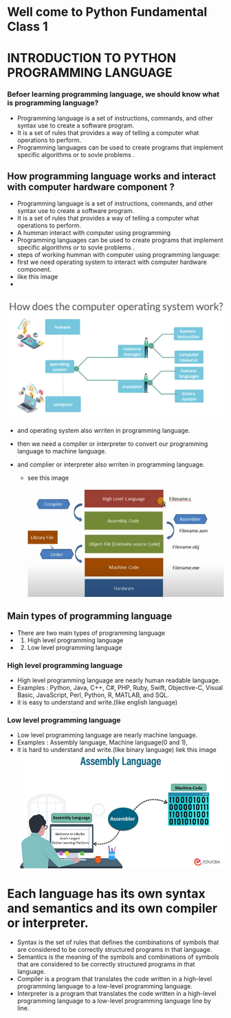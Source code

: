 # Well come to Python Fundamental Class 1 
# INTRODUCTION TO PYTHON PROGRAMMING LANGUAGE 

### Befoer learning programming language, we should know what is programming language? 
- Programming language is a set of instructions, commands, and other syntax use to create a software program.
- It is a set of rules that provides a way of telling a computer what operations to perform.
- Programming languages can be used to create programs that implement specific algorithms or to sovle problems .

## How programming language works and interact with computer hardware component ?

- Programming language is a set of instructions, commands, and other syntax use to create a software program.
- It is a set of rules that provides a way of telling a computer what operations to perform.
- A humman interact with computer using programming 
- Programming languages can be used to create programs that implement specific algorithms or to sovle problems .
- steps of working humman with computer using programming language:
-  first we need operating system to interact with computer hardware component.
-  like this image
-  
![programing working](assests/working_operating%20.png)
-  
-  and operating system also wrriten in programming language.
-  then we need a  compiler or interpreter to convert our programming language to machine language.
-  and complier or interpreter also wrriten in programming language.
   
   - see this image
![programing working](assests/code_to_machinecode.png)


## Main types of programming language
- There are two main types of programming language
- 1. High level programming language
- 2. Low level programming language

### High level programming language
- High level programming language are nearly human readable language.
- Examples : Python, Java, C++, C#, PHP, Ruby, Swift, Objective-C, Visual Basic, JavaScript, Perl, Python, R, MATLAB, and SQL.
- it is easy to understand and write.(like english language)

### Low level programming language
- Low level programming language are nearly machine language.
- Examples : Assembly language, Machine language(0 and 1), 
- it is hard to understand and write.(like binary language)
liek this image
![programing working](assests/Assembly-language.jpg)


# Each language has its own syntax and semantics and its own compiler or interpreter.
- Syntax is the set of rules that defines the combinations of symbols that are considered to be correctly structured programs in that language.
- Semantics is the meaning of the symbols and combinations of symbols that are considered to be correctly structured programs in that language.
- Compiler is a program that translates the code written in a high-level programming language to a low-level programming language.
- Interpreter is a program that translates the code written in a high-level programming language to a low-level programming language line by line.




